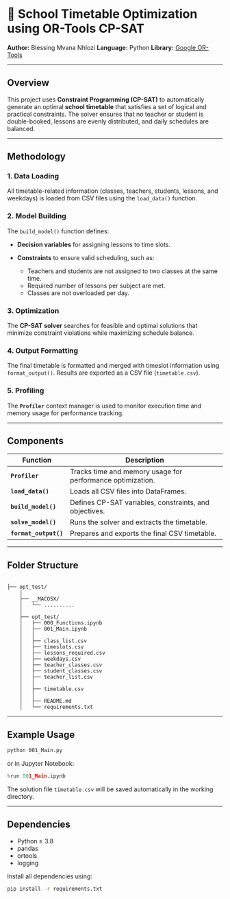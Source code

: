 # 📘 School Timetable Optimization using OR-Tools CP-SAT

**Author:** Blessing Mvana Nhlozi
**Language:** Python
**Library:** [Google OR-Tools](https://developers.google.com/optimization)

---

## Overview

This project uses **Constraint Programming (CP-SAT)** to automatically generate an optimal **school timetable** that satisfies a set of logical and practical constraints.
The solver ensures that no teacher or student is double-booked, lessons are evenly distributed, and daily schedules are balanced.

---

## Methodology

### 1. Data Loading

All timetable-related information (classes, teachers, students, lessons, and weekdays) is loaded from CSV files using the `load_data()` function.

### 2. Model Building

The `build_model()` function defines:

* **Decision variables** for assigning lessons to time slots.
* **Constraints** to ensure valid scheduling, such as:

  * Teachers and students are not assigned to two classes at the same time.
  * Required number of lessons per subject are met.
  * Classes are not overloaded per day.

### 3. Optimization

The **CP-SAT solver** searches for feasible and optimal solutions that minimize constraint violations while maximizing schedule balance.

### 4. Output Formatting

The final timetable is formatted and merged with timeslot information using `format_output()`.
Results are exported as a CSV file (`timetable.csv`).

### 5. Profiling

The **`Profiler`** context manager is used to monitor execution time and memory usage for performance tracking.

---

## Components

| Function              | Description                                                |
| --------------------- | ---------------------------------------------------------- |
| **`Profiler`**        | Tracks time and memory usage for performance optimization. |
| **`load_data()`**     | Loads all CSV files into DataFrames.                       |
| **`build_model()`**   | Defines CP-SAT variables, constraints, and objectives.     |
| **`solve_model()`**   | Runs the solver and extracts the timetable.                |
| **`format_output()`** | Prepares and exports the final CSV timetable.              |

---

## Folder Structure

```

├── opt_test/
    │
    ├── __MACOSX/
    │   └── ..........
    │
    ├── opt_test/
    │   ├── 000_Functions.ipynb
    │   ├── 001_Main.ipynb
    │   │
    │   ├── class_list.csv
    │   ├── timeslots.csv
    │   ├── lessons_required.csv
    │   ├── weekdays.csv
    │   ├── teacher_classes.csv
    │   ├── student_classes.csv
    │   ├── teacher_list.csv
    │   │
    │   ├── timetable.csv
    │   │
    │   ├── README.md
    │   └── requirements.txt
```
---

## Example Usage

```bash
python 001_Main.py
```

or in Jupyter Notebook:

```python
%run 001_Main.ipynb
```

The solution file `timetable.csv` will be saved automatically in the working directory.

---

## Dependencies

* Python ≥ 3.8
* pandas
* ortools
* logging

Install all dependencies using:

```bash
pip install -r requirements.txt
```
